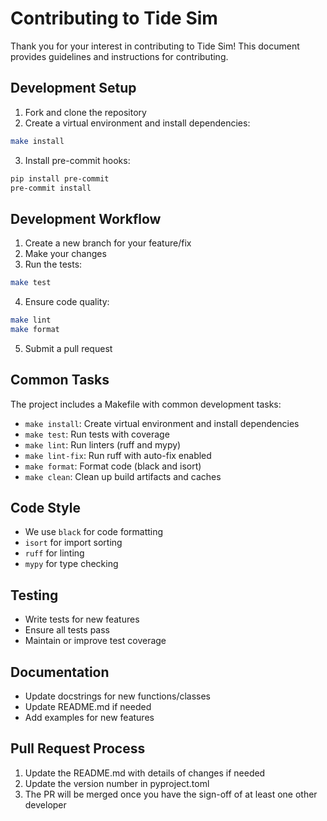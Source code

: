 # Contributing to Tide Sim

Thank you for your interest in contributing to Tide Sim! This document provides guidelines and instructions for contributing.

## Development Setup

1. Fork and clone the repository
2. Create a virtual environment and install dependencies:
```bash
make install
```

3. Install pre-commit hooks:
```bash
pip install pre-commit
pre-commit install
```

## Development Workflow

1. Create a new branch for your feature/fix
2. Make your changes
3. Run the tests:
```bash
make test
```

4. Ensure code quality:
```bash
make lint
make format
```

5. Submit a pull request

## Common Tasks

The project includes a Makefile with common development tasks:

- `make install`: Create virtual environment and install dependencies
- `make test`: Run tests with coverage
- `make lint`: Run linters (ruff and mypy)
- `make lint-fix`: Run ruff with auto-fix enabled
- `make format`: Format code (black and isort)
- `make clean`: Clean up build artifacts and caches

## Code Style

- We use `black` for code formatting
- `isort` for import sorting
- `ruff` for linting
- `mypy` for type checking

## Testing

- Write tests for new features
- Ensure all tests pass
- Maintain or improve test coverage

## Documentation

- Update docstrings for new functions/classes
- Update README.md if needed
- Add examples for new features

## Pull Request Process

1. Update the README.md with details of changes if needed
2. Update the version number in pyproject.toml
3. The PR will be merged once you have the sign-off of at least one other developer 